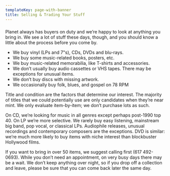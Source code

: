 ```yaml
---
templateKey: page-with-banner
title: Selling & Trading Your Stuff
---
```

### 

Planet always has buyers on duty and we’re happy to look at anything you bring in. We see a lot of stuff these days, though, and you should know a little about the process before you come by.

* We buy vinyl (LPs and 7"s), CDs, DVDs and blu-rays.
* We buy some music-related books, posters, etc.
* We buy music-related memorabilia, like T-shirts and accessories.
* We don’t usually buy audio cassettes or VHS tapes. There may be exceptions for unusual items.
* We don’t buy discs with missing artwork.
* We occasionally buy folk, blues, and gospel on 78 RPM

Title and condition are the factors that determine our interest. The majority of titles that we could potentially use are only candidates when they’re near mint. We only evaluate item-by-item; we don’t purchase lots as such.

On CD, we’re looking for music in all genres except perhaps post-1990 top 40. On LP we’re more selective. We rarely buy easy listening, mainstream big band, pop vocal, or classical LPs. Audiophile releases, unusual recordings and contemporary composers are the exceptions. DVD is similar: we’re much more likely to buy items with niche interest than blockbuster Hollywood films.

If you want to bring in over 50 items, we suggest calling first (617 492-0693). While you don’t need an appointment, on very busy days there may be a wait. We don’t keep anything over night, so if you drop off a collection and leave, please be sure that you can come back later the same day.
